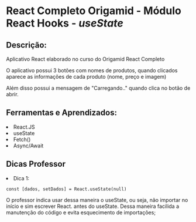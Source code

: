 # React Completo Origamid - Módulo React Hooks - <i>useState</i>
## Descrição:

<p> Aplicativo React elaborado no curso do Origamid React Completo </p>
<p> O aplicativo possui 3 botões com nomes de produtos, quando clicados aparece as informações
de cada produto (nome, preço e imagem)</p>
<p> Além disso possui a mensagem de "Carregando.." quando clica no botão de abrir. </p>

## Ferramentas e Aprendizados:
<li>React.JS </li>
<li>useState</li>
<li>Fetch()</li>
<li>Async/Await</li>


## Dicas Professor

<li> Dica 1: </li>

````
const [dados, setDados] = React.useState(null)
````

<p>O professor indica usar dessa maneira o useState, ou seja, não importar
no início e sim escrever React. antes do useState.
Dessa maneira facilida a manutenção do código e evita esquecimento de importações; 
</p>
